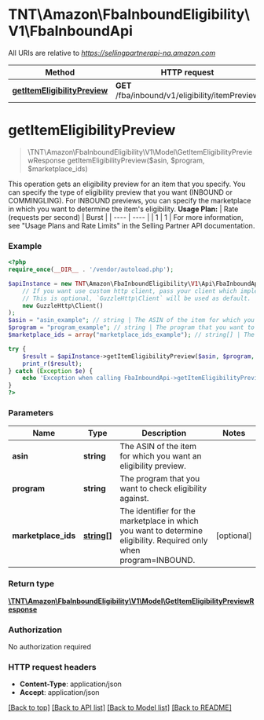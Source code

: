 # TNT\Amazon\FbaInboundEligibility\V1\FbaInboundApi

All URIs are relative to *https://sellingpartnerapi-na.amazon.com*

Method | HTTP request | Description
------------- | ------------- | -------------
[**getItemEligibilityPreview**](FbaInboundApi.md#getItemEligibilityPreview) | **GET** /fba/inbound/v1/eligibility/itemPreview | 


# **getItemEligibilityPreview**
> \TNT\Amazon\FbaInboundEligibility\V1\Model\GetItemEligibilityPreviewResponse getItemEligibilityPreview($asin, $program, $marketplace_ids)



This operation gets an eligibility preview for an item that you specify. You can specify the type of eligibility preview that you want (INBOUND or COMMINGLING). For INBOUND previews, you can specify the marketplace in which you want to determine the item's eligibility.  **Usage Plan:**  | Rate (requests per second) | Burst | | ---- | ---- | | 1 | 1 |  For more information, see \"Usage Plans and Rate Limits\" in the Selling Partner API documentation.

### Example
```php
<?php
require_once(__DIR__ . '/vendor/autoload.php');

$apiInstance = new TNT\Amazon\FbaInboundEligibility\V1\Api\FbaInboundApi(
    // If you want use custom http client, pass your client which implements `GuzzleHttp\ClientInterface`.
    // This is optional, `GuzzleHttp\Client` will be used as default.
    new GuzzleHttp\Client()
);
$asin = "asin_example"; // string | The ASIN of the item for which you want an eligibility preview.
$program = "program_example"; // string | The program that you want to check eligibility against.
$marketplace_ids = array("marketplace_ids_example"); // string[] | The identifier for the marketplace in which you want to determine eligibility. Required only when program=INBOUND.

try {
    $result = $apiInstance->getItemEligibilityPreview($asin, $program, $marketplace_ids);
    print_r($result);
} catch (Exception $e) {
    echo 'Exception when calling FbaInboundApi->getItemEligibilityPreview: ', $e->getMessage(), PHP_EOL;
}
?>
```

### Parameters

Name | Type | Description  | Notes
------------- | ------------- | ------------- | -------------
 **asin** | **string**| The ASIN of the item for which you want an eligibility preview. |
 **program** | **string**| The program that you want to check eligibility against. |
 **marketplace_ids** | [**string[]**](../Model/string.md)| The identifier for the marketplace in which you want to determine eligibility. Required only when program&#x3D;INBOUND. | [optional]

### Return type

[**\TNT\Amazon\FbaInboundEligibility\V1\Model\GetItemEligibilityPreviewResponse**](../Model/GetItemEligibilityPreviewResponse.md)

### Authorization

No authorization required

### HTTP request headers

 - **Content-Type**: application/json
 - **Accept**: application/json

[[Back to top]](#) [[Back to API list]](../../README.md#documentation-for-api-endpoints) [[Back to Model list]](../../README.md#documentation-for-models) [[Back to README]](../../README.md)

